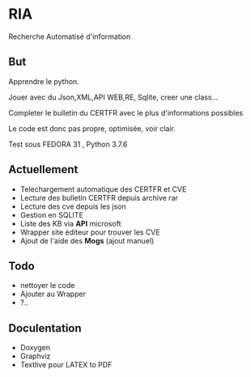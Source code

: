 # RIA
Recherche Automatisé d'information
## But
Apprendre le python.

Jouer avec du Json,XML,API WEB,RE, Sqlite, creer une class...

Completer le bulletin du CERTFR avec le plus d'informations possibles

Le code est donc pas propre, optimisée, voir clair.

Test sous FEDORA 31 , Python 3.7.6

## Actuellement
- Telechargement automatique des CERTFR et CVE
- Lecture des bulletin CERTFR depuis archive rar
- Lecture des cve depuis les json
- Gestion en SQLITE
- Liste des KB via **API** microsoft
- Wrapper site éditeur pour trouver les CVE
- Ajout de l'aide des **Mogs** (ajout manuel)

## Todo
- nettoyer le code
- Ajouter au Wrapper
- ?..

## Doculentation
- Doxygen
- Graphviz
- Textlive pour LATEX to PDF
